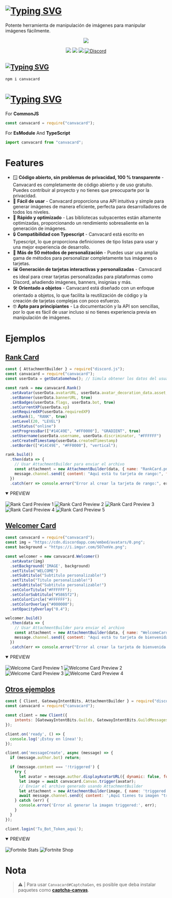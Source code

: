 # [![Typing SVG](https://readme-typing-svg.herokuapp.com?font=Fira+Code&weight=500&size=40&pause=1000&color=5865F2&multiline=true&random=false&width=435&lines=Canvacard)](#)

Potente herramienta de manipulación de imágenes para manipular imágenes fácilmente.

<p align="center"><a href="https://nodei.co/npm/canvacard/"><img src="https://nodei.co/npm/canvacard.png"></a></p>
<p align="center"><img src="https://img.shields.io/npm/v/canvacard?style=for-the-badge"> <img src="https://img.shields.io/npm/l/hercai?style=for-the-badge"> <img src="https://img.shields.io/npm/dt/canvacard?style=for-the-badge"> <a href="https://discord.gg/cqrN3Eg" target="_blank"> <img alt="Discord" src="https://img.shields.io/badge/Support-Click%20here-7289d9?style=for-the-badge&logo=discord"> </a> </p>


## [![Typing SVG](https://readme-typing-svg.herokuapp.com?font=Fira+Code&weight=500&pause=1000&color=F20000&random=false&width=435&lines=%E2%9D%94How+To+Install%3F)](#)

```console
npm i canvacard
```

# [![Typing SVG](https://readme-typing-svg.herokuapp.com?font=Fira+Code&weight=500&pause=1000&&color=00EDFF&random=false&width=435&lines=%F0%9F%8E%AF+Describing)](#)

For **CommonJS**
```javascript
const canvacard = require("canvacard");
```

For **EsModule** And **TypeScript**
```javascript
import canvacard from "canvacard";
```

# Features

- 🪟 **Código abierto, sin problemas de privacidad, 100 % transparente** - Canvacard es completamente de código abierto y de uso gratuito. Puedes contribuir al proyecto y no tienes que preocuparte por la privacidad.
- 💪 **Fácil de usar** - Canvacard proporciona una API intuitiva y simple para generar imágenes de manera eficiente, perfecta para desarrolladores de todos los niveles.
- 🚀 **Rápido y optimizado** - Las bibliotecas subyacentes están altamente optimizadas, proporcionando un rendimiento sobresaliente en la generación de imágenes.
- 🔒 **Compatibilidad con Typescript** - Canvacard está escrito en Typescript, lo que proporciona definiciones de tipo listas para usar y una mejor experiencia de desarrollo.
- 🎨 **Más de 50 métodos de personalización** - Puedes usar una amplia gama de métodos para personalizar completamente tus imágenes o tarjetas.
- 🖼️ **Generación de tarjetas interactivas y personalizadas** - Canvacard es ideal para crear tarjetas personalizadas para plataformas como Discord, añadiendo imágenes, banners, insignias y más.
- 🛠️ **Orientado a objetos** - Canvacard está diseñado con un enfoque orientado a objetos, lo que facilita la reutilización de código y la creación de tarjetas complejas con poco esfuerzo.
- 🤓 **Apto para principiantes** - La documentación y la API son sencillas, por lo que es fácil de usar incluso si no tienes experiencia previa en manipulación de imágenes.

# Ejemplos

## [Rank Card](https://canvacard.srgobi.com/classes/rank)

```js
const { AttachmentBuilder } = require("discord.js");
const canvacard = require("canvacard");
const userData = getDataSomehow(); // Simula obtener los datos del usuario

const rank = new canvacard.Rank()
  .setAvatar(userData.avatarURL, userData.avatar_decoration_data.asset, false)
  .setBanner(userData.bannerURL, true)
  .setBadges(userData.flags, userData.bot, true)
  .setCurrentXP(userData.xp)
  .setRequiredXP(userData.requiredXP)
  .setRank(1, "RANK", true)
  .setLevel(20, "LEVEL")
  .setStatus("online")
  .setProgressBar(["#14C49E", "#FF0000"], "GRADIENT", true)
  .setUsername(userData.username, userData.discriminator, "#FFFFFF")
  .setCreatedTimestamp(userData.createdTimestamp)
  .setBorder(["#14C49E", "#FF0000"], "vertical");

rank.build()
  .then(data => {
    // Usar AttachmentBuilder para enviar el archivo
    const attachment = new AttachmentBuilder(data, { name: "RankCard.png" });
    message.channel.send({ content: "Aquí está tu tarjeta de rango:", files: [attachment] });
  })
  .catch(err => console.error("Error al crear la tarjeta de rango:", err));
```

<details open>
<summary>PREVIEW</summary>
<br>
  <a>
    <img src="https://raw.githubusercontent.com/SrGobi/canvacard/refs/heads/test/rank_1.png" alt="Rank Card Preview 1">
  </a>
  <a>
    <img src="https://raw.githubusercontent.com/SrGobi/canvacard/refs/heads/test/rank_2.png" alt="Rank Card Preview 2">
  </a>
  <a>
    <img src="https://raw.githubusercontent.com/SrGobi/canvacard/refs/heads/test/rank_3.png" alt="Rank Card Preview 3">
  </a>
  <a>
    <img src="https://raw.githubusercontent.com/SrGobi/canvacard/refs/heads/test/rank_4.png" alt="Rank Card Preview 4">
  </a>
  <a>
    <img src="https://raw.githubusercontent.com/SrGobi/canvacard/refs/heads/test/rank_5.png" alt="Rank Card Preview 5">
  </a>
</details>

## [Welcomer Card](https://canvacard.srgobi.com/classes/welcomer)

```js
const canvacard = require("canvacard");
const img = "https://cdn.discordapp.com/embed/avatars/0.png";
const background = "https://i.imgur.com/5O7xmVe.png";

const welcomer = new canvacard.Welcomer()
  .setAvatar(img)
  .setBackground('IMAGE', background)
  .setTitulo("WELCOME")
  .setSubtitulo("Subtitulo personalizable!")
  .setTitulo("Titulo personalizable!")
  .setSubtitulo("Subtitulo personalizable!")
  .setColorTitulo("#FFFFFF");
  .setColorSubtitulo("#5865f2");
  .setColorCircle("#FFFFFF");
  .setColorOverlay("#000000");
  .setOpacityOverlay("0.4");

welcomer.build()
  .then(data => {
    // Usar AttachmentBuilder para enviar el archivo
    const attachment = new AttachmentBuilder(data, { name: "WelcomeCard.png" });
    message.channel.send({ content: "Aquí está tu tarjeta de bienvenida:", files: [attachment] });
  })
  .catch(err => console.error("Error al crear la tarjeta de bienvenida:", err));
```

<details open>
<summary>PREVIEW</summary>
<br>
  <a>
    <img src="https://raw.githubusercontent.com/SrGobi/canvacard/refs/heads/test/welcome_1.png" alt="Welcome Card Preview 1">
  </a>
  <a>
    <img src="https://raw.githubusercontent.com/SrGobi/canvacard/refs/heads/test/welcome_2.png" alt="Welcome Card Preview 2">
  </a>
  <a>
    <img src="https://raw.githubusercontent.com/SrGobi/canvacard/refs/heads/test/welcome_3.png" alt="Welcome Card Preview 3">
  </a>
  <a>
    <img src="https://raw.githubusercontent.com/SrGobi/canvacard/refs/heads/test/welcome_4.png" alt="Welcome Card Preview 4">
  </a>
</details>

## [Otros ejemplos](https://canvacard.srgobi.com)

```js
const { Client, GatewayIntentBits, AttachmentBuilder } = require("discord.js");
const canvacard = require("canvacard");

const client = new Client({
    intents: [GatewayIntentBits.Guilds, GatewayIntentBits.GuildMessages, GatewayIntentBits.MessageContent]
});

client.on('ready', () => {
  console.log('¡Estoy en línea!');
});

client.on('messageCreate', async (message) => {
  if (message.author.bot) return;

  if (message.content === '!triggered') {
    try {
      let avatar = message.author.displayAvatarURL({ dynamic: false, format: 'png' });
      let image = await canvacard.Canvas.trigger(avatar);
      // Enviar el archivo generado usando AttachmentBuilder
      let attachment = new AttachmentBuilder(image, { name: 'triggered.gif' });
      await message.channel.send({ content: '¡Aquí tienes tu imagen "triggered"!', files: [attachment] });
    } catch (err) {
      console.error('Error al generar la imagen triggered:', err);
    }
  }
});

client.login('Tu_Bot_Token_aqui');
```

<details open>
<summary>PREVIEW</summary>
<br>
  <a>
    <img src="https://raw.githubusercontent.com/SrGobi/canvacard/refs/heads/test/fortnite_stats.png" alt="Fortnite Stats">
  </a>
  <a>
    <img src="https://raw.githubusercontent.com/SrGobi/canvacard/refs/heads/test/fortnite_shop.png" alt="Fortnite Shop">
  </a>
</details>

# Nota

> ⚠ | Para usar `Canvacard#CaptchaGen`, es posible que deba instalar paquetes como **[captcha-canvas](https://npmjs.com/package/captcha-canvas)**.